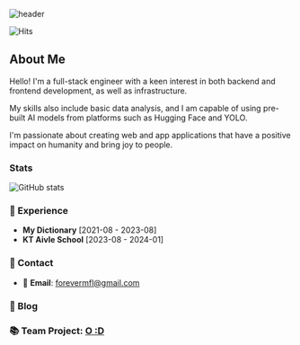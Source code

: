 ![header](https://capsule-render.vercel.app/api?type=transparent&fontColor=34cfe3&height=150&text=Full-Stack%20Developer&fontSize=30)

![Hits](https://hits.seeyoufarm.com/api/count/incr/badge.svg?url=https%3A%2F%2Fgithub.com%2Fforeverfl&count_bg=%2334CFE3&title_bg=%23555555&icon=github.svg&icon_color=%23E7E7E7&title=hits&edge_flat=false)

## About Me
Hello! I'm a full-stack engineer with a keen interest in both backend and frontend development, as well as infrastructure.

My skills also include basic data analysis, and I am capable of using pre-built AI models from platforms such as Hugging Face and YOLO.

I'm passionate about creating web and app applications that have a positive impact on humanity and bring joy to people.

### Stats
![GitHub stats](https://github-readme-stats.vercel.app/api?username=foreverfl&show_icons=true&theme=ambient_gradient)

### 💼 Experience

- **My Dictionary** [2021-08 - 2023-08]
- **KT Aivle School** [2023-08 - 2024-01]

### 🤝 Contact

- 📧 **Email**: forevermfl@gmail.com

### 📜 Blog

### 📚 Team Project: [O :D](https://github.com/Aivle-4th-Team-16/OD)
